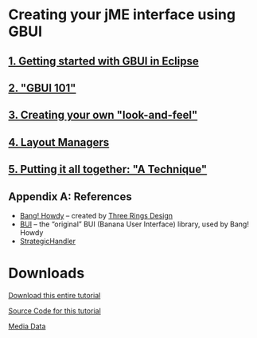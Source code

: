 # Creating your jME interface using GBUI #
## [1. Getting started with GBUI in Eclipse](CreatingYourJmeInterfaceUsingGbui1.md) ##
## [2. "GBUI 101"](CreatingYourJmeInterfaceUsingGbui2.md) ##
## [3. Creating your own "look-and-feel"](CreatingYourJmeInterfaceUsingGbui3.md) ##
## [4. Layout Managers](CreatingYourJmeInterfaceUsingGbui4.md) ##
## [5. Putting it all together: "A Technique"](CreatingYourJmeInterfaceUsingGbui5.md) ##

## Appendix A: References ##
  * [Bang! Howdy](http://www.banghowdy.com/) – created by [Three Rings Design](http://www.threerings.com/)
  * [BUI](http://samskivert.com/code/jme-bui/) – the “original” BUI (Banana User Interface) library, used by Bang! Howdy
  * [StrategicHandler](http://code.google.com/p/jmeaddons/)

# Downloads #
[Download this entire tutorial](http://gbui.googlecode.com/svn/wiki/ATechnique/atechnique0.1.0.pdf)

[Source Code for this tutorial](http://gbui.googlecode.com/svn/wiki/ATechnique/atechnique_src_0.1.0.zip)

[Media Data](http://gbui.googlecode.com/svn/wiki/ATechnique/atechnique_data_0.1.0.zip)